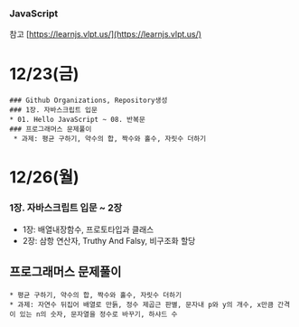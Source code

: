 ### JavaScript
참고
[https://learnjs.vlpt.us/](https://learnjs.vlpt.us/)

# 12/23(금)
    ### Github Organizations, Repository생성
    ### 1장. 자바스크립트 입문
    * 01. Hello JavaScript ~ 08. 반복문
    ### 프로그래머스 문제풀이
     * 과제: 평균 구하기, 약수의 합, 짝수와 홀수, 자릿수 더하기
    
# 12/26(월)
   ### 1장. 자바스크립트 입문 ~ 2장
   * 1장: 배열내장함수, 프로토타입과 클래스
   * 2장: 삼항 연산자, Truthy And Falsy, 비구조화 할당
   ## 프로그래머스 문제풀이
    * 평균 구하기, 약수의 합, 짝수와 홀수, 자릿수 더하기
    * 과제: 자연수 뒤집어 배열로 만듥, 정수 제곱근 판별, 문자내 p와 y의 개수, x만큼 간격이 있는 n의 숫자, 문자열을 정수로 바꾸기, 하샤드 수

